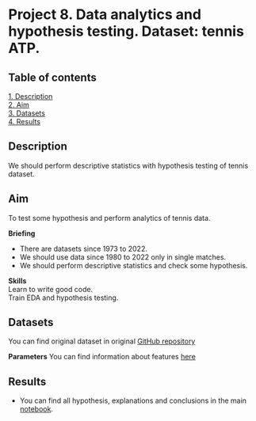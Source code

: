 # Project 8. Data analytics and hypothesis testing. Dataset: tennis ATP.

## Table of contents
[1. Description](https://github.com/ekaterinatao/Tutorial_projects/tree/main/project_8#description)   
[2. Aim](https://github.com/ekaterinatao/Tutorial_projects/tree/main/project_8#aim)  
[3. Datasets](https://github.com/ekaterinatao/Tutorial_projects/tree/main/project_8#datasets)  
[4. Results](https://github.com/ekaterinatao/Tutorial_projects/tree/main/project_8#results)  

## Description
We should perform descriptive statistics with hypothesis testing of tennis dataset.  

## Aim
To test some hypothesis and perform analytics of tennis data.  

**Briefing**  
- There are datasets since 1973 to 2022.
- We should use data since 1980 to 2022 only in single matches.
- We should perform descriptive statistics and check some hypothesis. 

**Skills**  
Learn to write good code.  
Train EDA and hypothesis testing.  

## Datasets
You can find original dataset in original [GitHub repository](https://github.com/JeffSackmann/tennis_atp)   

**Parameters**
You can find information about features [here](https://github.com/JeffSackmann/tennis_atp/blob/master/matches_data_dictionary.txt)   

## Results
- You can find all hypothesis, explanations and conclusions in the main [notebook](https://github.com/ekaterinatao/Tutorial_projects/blob/main/project_8/HW8_Tao_Ekaterina.ipynb).